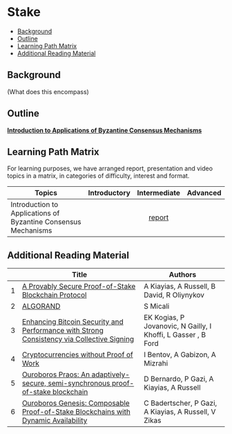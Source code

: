 # Stake 

- [Background](#background)
- [Outline](#outline)
- [Learning Path Matrix](#learning-path-matrix)
- [Additional Reading Material](#additional-reading-material)

## Background

(What does this encompass)

## Outline

[**Introduction to Applications of Byzantine Consensus Mechanisms**](consensus-mechanisms/BFT-consensus-mechanisms-applications/MainReport.md)

## Learning Path Matrix 

For learning purposes, we have arranged report, presentation and video topics in a matrix, in categories of difficulty, interest and format.

| Topics                                                       | Introductory |                         Intermediate                         | Advanced |
| ------------------------------------------------------------ | :----------: | :----------------------------------------------------------: | :------: |
| Introduction to Applications of Byzantine Consensus Mechanisms |              | [report](consensus-mechanisms/BFT-consensus-mechanisms-applications/MainReport.md) |          |

## Additional Reading Material 

|      | Title                                                        | Authors                                                      |
| ---- | ------------------------------------------------------------ | ------------------------------------------------------------ |
| 1    | [A Provably Secure Proof-of-Stake Blockchain Protocol](https://www.semanticscholar.org/paper/A-Provably-Secure-Proof-of-Stake-Blockchain-Kiayias-Russell/1c14549f7ba7d6a000d79a7d12255eb11113e6fa) | A Kiayias, A Russell, B David, R Oliynykov                   |
| 2    | [ALGORAND](https://arxiv.org/pdf/1607.01341.pdf)             | S Micali                                                     |
| 3    | [Enhancing Bitcoin Security and Performance with Strong Consistency via Collective Signing](https://www.usenix.org/system/files/conference/usenixsecurity16/sec16_paper_kokoris-kogias.pdf) | EK Kogias, P Jovanovic, N Gailly, I Khoffi, L Gasser , B Ford |
| 4    | [Cryptocurrencies without Proof of Work](http://fc16.ifca.ai/bitcoin/papers/BGM16.pdf) | I Bentov, A Gabizon, A Mizrahi                               |
| 5    | [Ouroboros Praos: An adaptively-secure, semi-synchronous proof-of-stake blockchain](https://eprint.iacr.org/2017/573.pdf) | D Bernardo, P Gazi, A Kiayias, A Russell                     |
| 6    | [Ouroboros Genesis: Composable Proof-of-Stake Blockchains with Dynamic Availability](https://eprint.iacr.org/2018/378.pdf) | C Badertscher, P Gazi, A Kiayias, A Russell, V Zikas         |

